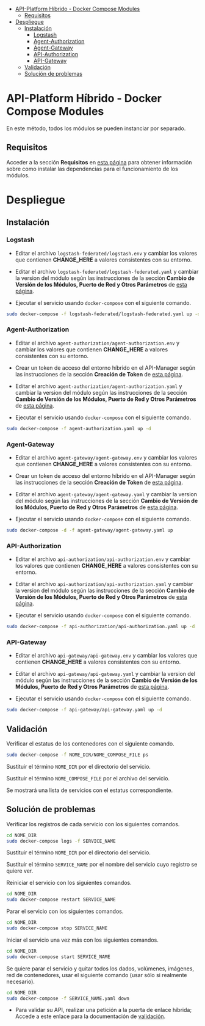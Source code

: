 <!-- TOC -->

- [API-Platform Híbrido - Docker Compose Modules](#api-platform-híbrido---docker-compose-modules)
  - [Requisitos](#requisitos)
- [Despliegue](#despliegue)
  - [Instalación](#instalación)
    - [Logstash](#logstash)
    - [Agent-Authorization](#agent-authorization)
    - [Agent-Gateway](#agent-gateway)
    - [API-Authorization](#api-authorization)
    - [API-Gateway](#api-gateway)
  - [Validación](#validación)
  - [Solución de problemas](#solución-de-problemas)

<!-- TOC -->

# API-Platform Híbrido - Docker Compose Modules

En este método, todos los módulos se pueden instanciar por separado.

## Requisitos

Acceder a la sección **Requisitos** en [esta página](../README.md) para obtener información sobre como instalar las dependencias para el funcionamiento de los módulos.

# Despliegue

## Instalación

### Logstash

* Editar el archivo ``logstash-federated/logstash.env`` y cambiar los valores que contienen **CHANGE_HERE** a valores consistentes con su entorno.

* Editar el archivo ``logstash-federated/logstash-federated.yaml`` y cambiar la version del módulo según las instrucciones de la sección **Cambio de Versión de los Módulos, Puerto de Red y Otros Parámetros** de [esta página](../README.md).

* Ejecutar el servicio usando ``docker-compose`` con el siguiente comando.

```bash
sudo docker-compose -f logstash-federated/logstash-federated.yaml up -d
```

### Agent-Authorization

* Editar el archivo ``agent-authorization/agent-authorization.env`` y cambiar los valores que contienen **CHANGE_HERE** a valores consistentes con su entorno.

* Crear un token de acceso del entorno híbrido en el API-Manager según  las instrucciones de la sección **Creación de Token** de [esta página](../README.md).

* Editar el archivo ``agent-authorization/agent-authorization.yaml`` y cambiar la version del módulo según las instrucciones de la sección **Cambio de Versión de los Módulos, Puerto de Red y Otros Parámetros** de [esta página](../README.md).

* Ejecutar el servicio usando ``docker-compose`` con el siguiente comando.

```bash
sudo docker-compose -f agent-authorization.yaml up -d
```

### Agent-Gateway

* Editar el archivo ``agent-gateway/agent-gateway.env`` y cambiar los valores que contienen **CHANGE_HERE** a valores consistentes con su entorno.

* Crear un token de acceso del entorno híbrido en el API-Manager según  las instrucciones de la sección **Creación de Token** de [esta página](../README.md).

* Editar el archivo ``agent-gateway/agent-gateway.yaml`` y cambiar la version del módulo según las instrucciones de la sección **Cambio de Versión de los Módulos, Puerto de Red y Otros Parámetros** de [esta página](../README.md).

* Ejecutar el servicio usando ``docker-compose`` con el siguiente comando.

```bash
sudo docker-compose -d -f agent-gateway/agent-gateway.yaml up
```

### API-Authorization

* Editar el archivo ``api-authorization/api-authorization.env`` y cambiar los valores que contienen **CHANGE_HERE** a valores consistentes con su entorno.

* Editar el archivo ``api-authorization/api-authorization.yaml`` y cambiar la version del módulo según las instrucciones de la sección **Cambio de Versión de los Módulos, Puerto de Red y Otros Parámetros** de [esta página](../README.md).

* Ejecutar el servicio usando ``docker-compose`` con el siguiente comando.

```bash
sudo docker-compose -f api-authorization/api-authorization.yaml up -d
```

### API-Gateway

* Editar el archivo ``api-gateway/api-gateway.env`` y cambiar los valores que contienen **CHANGE_HERE** a valores consistentes con su entorno.

* Editar el archivo ``api-gateway/api-gateway.yaml`` y cambiar la version del módulo según las instrucciones de la sección **Cambio de Versión de los Módulos, Puerto de Red y Otros Parámetros** de [esta página](../README.md).

* Ejecutar el servicio usando ``docker-compose`` con el siguiente comando.

```bash
sudo docker-compose -f api-gateway/api-gateway.yaml up -d
```

## Validación

Verificar el estatus de los contenedores con el siguiente comando.

```bash
sudo docker-compose -f NOME_DIR/NOME_COMPOSE_FILE ps
```

Sustituir el término ``NOME_DIR`` por el directorio del servicio.

Sustituir el término ``NOME_COMPOSE_FILE`` por el archivo del servicio.

Se mostrará una lista de servicios con el estatus correspondiente.

## Solución de problemas

Verificar los registros de cada servicio con los siguientes comandos.

```bash
cd NOME_DIR
sudo docker-compose logs -f SERVICE_NAME
```

Sustituir el término ``NOME_DIR`` por el directorio del servicio.

Sustituir el término ``SERVICE_NAME`` por el nombre del servicio cuyo registro se quiere ver.

Reiniciar el servicio con los siguientes comandos.

```bash
cd NOME_DIR
sudo docker-compose restart SERVICE_NAME
```

Parar el servicio con los siguientes comandos.

```bash
cd NOME_DIR
sudo docker-compose stop SERVICE_NAME
```

Iniciar el servicio una vez más con los siguientes comandos.

```bash
cd NOME_DIR
sudo docker-compose start SERVICE_NAME
```

Se quiere parar el servicio y quitar todos los dados, volúmenes, imágenes, red de contenedores, usar el siguiente comando (usar sólo si realmente necesario).

```bash
cd NOME_DIR
sudo docker-compose -f SERVICE_NAME.yaml down
```

* Para validar su API, realizar una petición a la puerta de enlace híbrida; Accede a este enlace para la documentación de [validación](../validation/README_pt.md).
